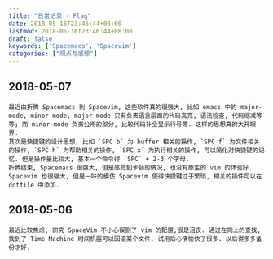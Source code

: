 ```yaml
---
title: "日常记录 - Flag"
date: 2018-05-16T23:46:44+08:00
lastmod: 2018-05-16T23:46:44+08:00
draft: false
keywords: ['Spacemacs', 'Spacevim']
categories: ["观点与感想"]
---
```


## 2018-05-07

    最近由折腾 Spacemacs 到 Spacevim, 这些软件真的很强大, 比如 emacs 中的 major-mode, minor-mode, major-mode 只有负责语言层面的代码高亮, 语法检查, 代码缩减等等; 而 minor-mode 负责公用的部分, 比较代码补全显示行号等. 这样的思想真的大开眼界.
    其次是快捷键的设计思想, 比如 `SPC b` 为 buffer 相关的操作, `SPC f` 为文件相关的操作, `SPC h` 为帮助相关的操作, `SPC x` 为执行相关的操作, 可以简化对快捷键的记忆. 但是操作量比较大, 基本一个命令得 `SPC` + 2-3 个字母.
    折腾结束, Spacemacs 很强大, 但是感觉到卡顿的情况, 也没有原生的 vim 的体验好. Spacevim 也很强大, 但是一味的模仿 Spacevim 使得快捷键过于繁琐, 相关的插件可以在 dotfile 中添加.

## 2018-05-06 

    最近比较焦虑, 研究 SpaceVim 不小心误删了 vim 的配置,很是沮丧. 通过在网上的查找, 找到了 Time Machine 时间机器可以回滚某个文件, 试用后心情愉快了很多. 以后得多多备份才好.
